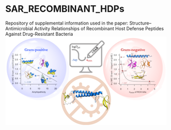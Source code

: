# SAR_RECOMBINANT_HDPs
Repository of supplemental information used in the paper: Structure–Antimicrobial Activity Relationships of Recombinant Host Defense Peptides Against Drug-Resistant Bacteria
![image](TOC3.png)

